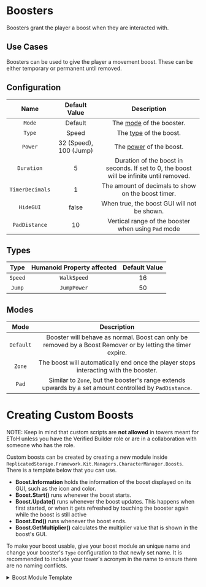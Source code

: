 # Boosters

Boosters grant the player a boost when they are interacted with.

## Use Cases

Boosters can be used to give the player a movement boost. These can be either temporary or permanent until removed.

## Configuration

| Name | Default Value | Description
|:-----:|:-----:|:-----:
| `Mode` | Default | The [mode](#modes) of the booster.
| `Type` | Speed | The [type](#types) of the boost.
| `Power` | 32 (Speed), 100 (Jump) | The [power](#types) of the boost.
| `Duration` | 5 | Duration of the boost in seconds. If set to 0, the boost will be infinite until removed.
| `TimerDecimals` | 1 | The amount of decimals to show on the boost timer.
| `HideGUI` | false | When true, the boost GUI will not be shown.
| `PadDistance` | 10 | Vertical range of the booster when using `Pad` mode

## Types

| Type | Humanoid Property affected | Default Value
|:-----:|:-----:|:-----:
| `Speed` | `WalkSpeed` | 16
| `Jump` | `JumpPower` | 50

## Modes

| Mode | Description
|:-----:|:-----:
| `Default` | Booster will behave as normal. Boost can only be removed by a Boost Remover or by letting the timer expire.
| `Zone` | The boost will automatically end once the player stops interacting with the booster.
| `Pad` | Similar to `Zone`, but the booster's range extends upwards by a set amount controlled by `PadDistance`.

# Creating Custom Boosts

NOTE: Keep in mind that custom scripts are **not allowed** in towers meant for EToH unless you have the Verified Builder role or are in a collaboration with someone who has the role.

Custom boosts can be created by creating a new module inside `ReplicatedStorage.Framework.Kit.Managers.CharacterManager.Boosts`. There is a template below that you can use.

* **Boost.Information** holds the information of the boost displayed on its GUI, such as the icon and color.
* **Boost.Start()** runs whenever the boost starts.
* **Boost.Update()** runs whenever the boost updates. This happens when first started, or when it gets refreshed by touching the booster again while the boost is still active
* **Boost.End()** runs whenever the boost ends.
* **Boost.GetMultiplier()** calculates the multiplier value that is shown in the boost's GUI.

To make your boost usable, give your boost module an unique name and change your booster's `Type` configuration to that newly set name. It is recommended to include your tower's acronym in the name to ensure there are no naming conflicts.

<details>
<summary>Boost Module Template</summary>

```lua
--!strict
--!optimize 2

local _TDefs = require(script.Parent.Parent.TypeDefs)

local Boost = {}

-- the information that will show up on the boost's ui
Boost.Information = {
	icon = "rbxassetid://13492318225",
	color = Color3.fromRGB(255, 255, 0),
}

-- this function will run when the boost starts
-- Boost.Update() will also be called once when the boost starts, use that
-- function to change any properties
function Boost.Start(boostData: _TDefs.BoostData)
	
end

-- this function will run when the boost updates (whenever it starts or refreshes)
-- if you are changing properties of anything do it in here
function Boost.Update(boostData: _TDefs.BoostData)
	
end

-- this function will run when the boost ends
function Boost.End(boostData: _TDefs.BoostData)
	
end

-- the value calculated here will show up as the multiplier on the boost's ui
function Boost.GetMultiplier(boostData: _TDefs.BoostData): number
	return 1
end

return Boost
```

</details>
